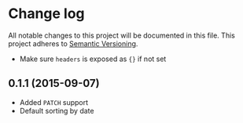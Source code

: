 # Change log

All notable changes to this project will be documented in this file.
This project adheres to [Semantic Versioning](http://semver.org/).

* Make sure `headers` is exposed as `{}` if not set


## 0.1.1 (2015-09-07)

* Added `PATCH` support
* Default sorting by date
